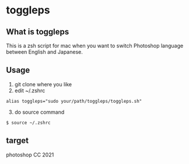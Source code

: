 # toggleps

## What is toggleps

This is a zsh script for mac when you want to switch Photoshop language between English and Japanese.

## Usage

1. git clone where you like
2. edit ~/.zshrc
```
alias toggleps="sudo your/path/toggleps/toggleps.sh"
```
3. do source command
```
$ source ~/.zshrc
```

## target
photoshop CC 2021